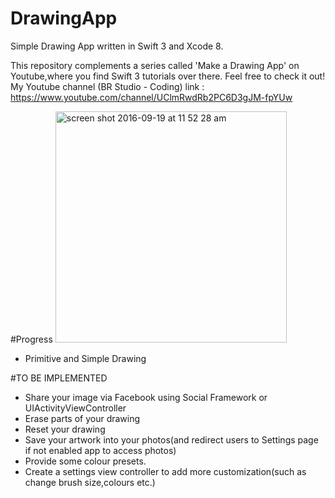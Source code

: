 # DrawingApp
Simple Drawing App written in Swift 3 and Xcode 8. 

This repository complements a series called 'Make a Drawing App' on Youtube,where you find Swift 3 tutorials over there.
Feel free to check it out!
My Youtube channel (BR Studio - Coding) link : https://www.youtube.com/channel/UClmRwdRb2PC6D3gJM-fpYUw

#Progress
<img width="370" alt="screen shot 2016-09-19 at 11 52 28 am" src="https://cloud.githubusercontent.com/assets/19306879/18622273/93f777fa-7e5f-11e6-86f5-742c763b92c9.png">

- Primitive and Simple Drawing

#TO BE IMPLEMENTED
- Share your image via Facebook using Social Framework or UIActivityViewController
- Erase parts of your drawing
- Reset your drawing
- Save your artwork into your photos(and redirect users to Settings page if not enabled app to access photos)
- Provide some colour presets.
- Create a settings view controller to add more customization(such as change brush size,colours etc.)

